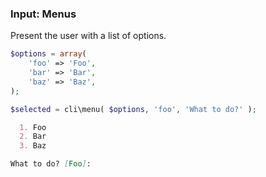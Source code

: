 ### Input: Menus

Present the user with a list of options.

```php
$options = array(
	'foo' => 'Foo',
	'bar' => 'Bar',
	'baz' => 'Baz',
);

$selected = cli\menu( $options, 'foo', 'What to do?' );
```

```markdown
  1. Foo
  2. Bar
  3. Baz

What to do? [Foo]:
```
<!-- .element: class="fragment" -->